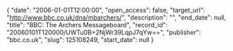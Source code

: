 {
  "date": "2006-01-01T12:00:00", 
  "open_access": false, 
  "target_url": "http://www.bbc.co.uk/dna/mbarchers/", 
  "description": "", 
  "end_date": null, 
  "title": "BBC: The Archers Messageboard", 
  "record_id": "20060101T120000/UWTu0B+2NjWr39LqpJ7qYw==", 
  "publisher": "bbc.co.uk", 
  "slug": 125108249, 
  "start_date": null
}

